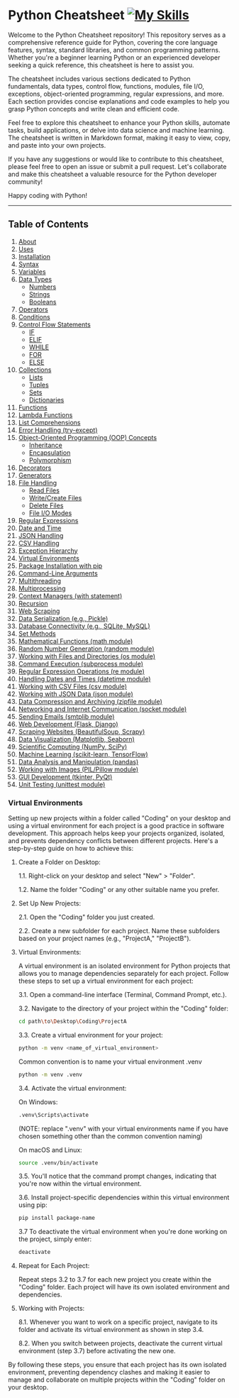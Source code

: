 # Python Cheatsheet [![My Skills](https://skillicons.dev/icons?i=py&theme=dark)](https://skillicons.dev)

Welcome to the Python Cheatsheet repository! This repository serves as a comprehensive reference guide for Python, covering the core language features, syntax, standard libraries, and common programming patterns. Whether you're a beginner learning Python or an experienced developer seeking a quick reference, this cheatsheet is here to assist you.

The cheatsheet includes various sections dedicated to Python fundamentals, data types, control flow, functions, modules, file I/O, exceptions, object-oriented programming, regular expressions, and more. Each section provides concise explanations and code examples to help you grasp Python concepts and write clean and efficient code.

Feel free to explore this cheatsheet to enhance your Python skills, automate tasks, build applications, or delve into data science and machine learning. The cheatsheet is written in Markdown format, making it easy to view, copy, and paste into your own projects.

If you have any suggestions or would like to contribute to this cheatsheet, please feel free to open an issue or submit a pull request. Let's collaborate and make this cheatsheet a valuable resource for the Python developer community!

Happy coding with Python!

***

## Table of Contents

1. [About](#about)
2. [Uses](#uses)
3. [Installation](#installation)
4. [Syntax](#syntax)
5. [Variables](#variables)
6. [Data Types](#data-types)
   - [Numbers](#numbers)
   - [Strings](#strings)
   - [Booleans](#booleans)
7. [Operators](#operators)
8. [Conditions](#conditions)
9. [Control Flow Statements](#control-flow-statements)
   - [IF](#if)
   - [ELIF](#elif)
   - [WHILE](#while)
   - [FOR](#for)
   - [ELSE](#else)
10. [Collections](#collections)
    - [Lists](#lists)
    - [Tuples](#tuples)
    - [Sets](#sets)
    - [Dictionaries](#dictionaries)
11. [Functions](#functions)
12. [Lambda Functions](#lambda-functions)
13. [List Comprehensions](#list-comprehensions)
14. [Error Handling (try-except)](#error-handling-try-except)
15. [Object-Oriented Programming (OOP) Concepts](#object-oriented-programming-oop-concepts)
    - [Inheritance](#inheritance)
    - [Encapsulation](#encapsulation)
    - [Polymorphism](#polymorphism)
16. [Decorators](#decorators)
17. [Generators](#generators)
18. [File Handling](#file-handling)
    - [Read Files](#read-files)
    - [Write/Create Files](#write-create-files)
    - [Delete Files](#delete-files)
    - [File I/O Modes](#file-io-modes)
19. [Regular Expressions](#regular-expressions)
20. [Date and Time](#date-and-time)
21. [JSON Handling](#json-handling)
22. [CSV Handling](#csv-handling)
23. [Exception Hierarchy](#exception-hierarchy)
24. [Virtual Environments](#virtual-environments)
25. [Package Installation with pip](#package-installation-with-pip)
26. [Command-Line Arguments](#command-line-arguments)
27. [Multithreading](#multithreading)
28. [Multiprocessing](#multiprocessing)
29. [Context Managers (with statement)](#context-managers-with-statement)
30. [Recursion](#recursion)
31. [Web Scraping](#web-scraping)
32. [Data Serialization (e.g., Pickle)](#data-serialization-eg-pickle)
33. [Database Connectivity (e.g., SQLite, MySQL)](#database-connectivity-eg-sqlite-mysql)
34. [Set Methods](#set-methods)
35. [Mathematical Functions (math module)](#mathematical-functions-math-module)
36. [Random Number Generation (random module)](#random-number-generation-random-module)
37. [Working with Files and Directories (os module)](#working-with-files-and-directories-os-module)
38. [Command Execution (subprocess module)](#command-execution-subprocess-module)
39. [Regular Expression Operations (re module)](#regular-expression-operations-re-module)
40. [Handling Dates and Times (datetime module)](#handling-dates-and-times-datetime-module)
41. [Working with CSV Files (csv module)](#working-with-csv-files-csv-module)
42. [Working with JSON Data (json module)](#working-with-json-data-json-module)
43. [Data Compression and Archiving (zipfile module)](#data-compression-and-archiving-zipfile-module)
44. [Networking and Internet Communication (socket module)](#networking-and-internet-communication-socket-module)
45. [Sending Emails (smtplib module)](#sending-emails-smtplib-module)
46. [Web Development (Flask, Django)](#web-development-flask-django)
47. [Scraping Websites (BeautifulSoup, Scrapy)](#scraping-websites-beautifulsoup-scrapy)
48. [Data Visualization (Matplotlib, Seaborn)](#data-visualization-matplotlib-seaborn)
49. [Scientific Computing (NumPy, SciPy)](#scientific-computing-numpy-scipy)
50. [Machine Learning (scikit-learn, TensorFlow)](#machine-learning-scikit-learn-tensorflow)
51. [Data Analysis and Manipulation (pandas)](#data-analysis-and-manipulation-pandas)
52. [Working with Images (PIL/Pillow module)](#working-with-images-pilpillow-module)
53. [GUI Development (tkinter, PyQt)](#gui-development-tkinter-pyqt)
54. [Unit Testing (unittest module)](#unit-testing-unittest-module)


### Virtual Environments

Setting up new projects within a folder called "Coding" on your desktop and using a virtual environment for each project is a good practice in software development. This approach helps keep your projects organized, isolated, and prevents dependency conflicts between different projects. Here's a step-by-step guide on how to achieve this:

1. Create a Folder on Desktop:

   1.1. Right-click on your desktop and select "New" > "Folder".
   
   1.2. Name the folder "Coding" or any other suitable name you prefer.

3. Set Up New Projects:

   2.1. Open the "Coding" folder you just created.
   
   2.2. Create a new subfolder for each project. Name these subfolders based on your project names (e.g., "ProjectA," "ProjectB").

5. Virtual Environments:

   A virtual environment is an isolated environment for Python projects that allows you to manage dependencies separately for each project. Follow these steps to set up a virtual environment for each project:

   3.1. Open a command-line interface (Terminal, Command Prompt, etc.).

   3.2. Navigate to the directory of your project within the "Coding" folder:

   ``` bash
   cd path\to\Desktop\Coding\ProjectA
   ```
   3.3. Create a virtual environment for your project:

   ``` bash
   python -m venv <name_of_virtual_environment>
   ```
   Common convention is to name your virtual environment .venv
   ``` bash
   python -m venv .venv
   ```
   
   3.4. Activate the virtual environment:

   On Windows:
   ``` bash 
   .venv\Scripts\activate
   ```
   (NOTE: replace ".venv" with your virtual environments name if you have chosen something other than the common convention naming)
   
   On macOS and Linux:
   
   ``` bash
   source .venv/bin/activate
   ```
   3.5. You'll notice that the command prompt changes, indicating that you're now within the virtual environment.

   3.6. Install project-specific dependencies within this virtual environment using pip:

   ``` bash
   pip install package-name
   ```
   3.7 To deactivate the virtual environment when you're done working on the project, simply enter:
   
   ``` bash
   deactivate
   ```
7. Repeat for Each Project:

   Repeat steps 3.2 to 3.7 for each new project you create within the "Coding" folder. Each project will have its own isolated environment and dependencies.

8. Working with Projects:

   8.1. Whenever you want to work on a specific project, navigate to its folder and activate its virtual environment as shown in step 3.4.

   8.2. When you switch between projects, deactivate the current virtual environment (step 3.7) before activating the new one.

By following these steps, you ensure that each project has its own isolated environment, preventing dependency clashes and making it easier to manage and collaborate on multiple projects within the "Coding" folder on your desktop.
